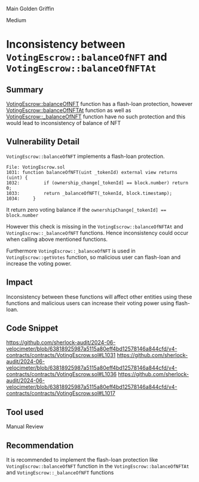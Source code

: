 Main Golden Griffin

Medium

# Inconsistency between `VotingEscrow::balanceOfNFT` and `VotingEscrow::balanceOfNFTAt`

## Summary

[VotingEscrow::balanceOfNFT](https://github.com/sherlock-audit/2024-06-velocimeter/blob/63818925987a5115a80eff4bd12578146a844cfd/v4-contracts/contracts/VotingEscrow.sol#L1031) function has a flash-loan protection, however [VotingEscrow::balanceOfNFTAt](https://github.com/sherlock-audit/2024-06-velocimeter/blob/63818925987a5115a80eff4bd12578146a844cfd/v4-contracts/contracts/VotingEscrow.sol#L1036) function as well as [VotingEscrow::_balanceOfNFT](https://github.com/sherlock-audit/2024-06-velocimeter/blob/63818925987a5115a80eff4bd12578146a844cfd/v4-contracts/contracts/VotingEscrow.sol#L1017) function have no such protection and this would lead to inconsistency of balance of NFT


## Vulnerability Detail

`VotingEscrow::balanceOfNFT` implements a flash-loan protection.

```solidity
File: VotingEscrow.sol
1031: function balanceOfNFT(uint _tokenId) external view returns (uint) {
1032:         if (ownership_change[_tokenId] == block.number) return 0;
1033:         return _balanceOfNFT(_tokenId, block.timestamp);
1034:     }

```

It return zero voting balance if the `ownershipChange[_tokenId] == block.number`

However this check is missing in the `VotingEscrow::balanceOfNFTAt` and `VotingEscrow::_balanceOfNFT` functions. Hence inconsistency could occur when calling above mentioned functions.

Furthermore `VotingEscrow::_balanceOfNFT` is used in `VotingEscrow::getVotes` function, so malicious user can flash-loan and increase the voting power.



## Impact

Inconsistency between these functions will affect other entities using these functions and malicious users can increase their voting power using flash-loan.

## Code Snippet
https://github.com/sherlock-audit/2024-06-velocimeter/blob/63818925987a5115a80eff4bd12578146a844cfd/v4-contracts/contracts/VotingEscrow.sol#L1031
https://github.com/sherlock-audit/2024-06-velocimeter/blob/63818925987a5115a80eff4bd12578146a844cfd/v4-contracts/contracts/VotingEscrow.sol#L1036
https://github.com/sherlock-audit/2024-06-velocimeter/blob/63818925987a5115a80eff4bd12578146a844cfd/v4-contracts/contracts/VotingEscrow.sol#L1017

## Tool used

Manual Review

## Recommendation

It is recommended to implement the flash-loan protection like `VotingEscrow::balanceOfNFT` function in the  `VotingEscrow::balanceOfNFTAt` and `VotingEscrow::_balanceOfNFT` functions